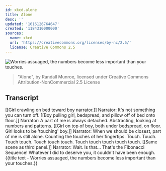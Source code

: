 ```yaml
---
id: xkcd.alone
title: Alone
desc: ''
updated: '1616126764647'
created: '1184310000000'
sources:
  name: xkcd
  url: 'https://creativecommons.org/licenses/by-nc/2.5/'
  license: Creative Commons 2.5
---
```

![Worries assuaged, the numbers become less important than your touches.](https://imgs.xkcd.com/comics/alone.png)
> "Alone", by Randall Munroe, licensed under Creative Commons Attribution-NonCommercial 2.5 License

## Transcript
[[Girl crawling on bed toward boy
narrator.]]
Narrator: It's not something you can turn off.
[[Boy pulling girl, bedspread, and pillow off of bed onto floor.]]
Narrator: A part of me is always detached. 
 Abstracting, looking at numbers and patterns.
[[Girl on top of boy, both under bedspread, on floor. Girl looks to be 'touching' boy.]]
Narrator: When we should be closest, part of me is still alone. 
 Counting the touches of her fingertips. 
 Touch. 
 Touch. 
 Touch touch. 
 Touch touch touch. 
 Touch touch touch touch touch.
[[Same scene as third panel.]]
Narrator: Wait. 
 Is that... 
 That's the Fibonacci Sequence! 
 Whatever I did to deserve you, it couldn't have been enough.
{{title text - Worries assuaged, the numbers become less important than your touches.}}
